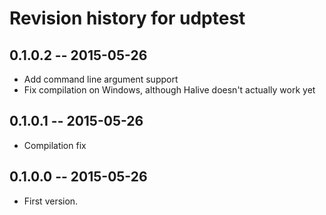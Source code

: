# Revision history for udptest

## 0.1.0.2  -- 2015-05-26
* Add command line argument support
* Fix compilation on Windows, although Halive doesn't actually work yet

## 0.1.0.1  -- 2015-05-26
* Compilation fix

## 0.1.0.0  -- 2015-05-26

* First version.

